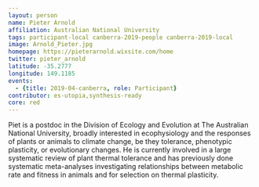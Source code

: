 ```yaml
---
layout: person
name: Pieter Arnold
affiliation: Australian National University
tags: participant-local canberra-2019-people canberra-2019-local
image: Arnold_Pieter.jpg
homepage: https://pieterarnold.wixsite.com/home
twitter: pieter_arnold
latitude: -35.2777
longitude: 149.1185
events:
  - {title: 2019-04-canberra, role: Participant}
contributor: es-utopia,synthesis-ready
core: red
---
```

Piet is a postdoc in the Division of Ecology and Evolution at The Australian National University, broadly interested in ecophysiology and the responses of plants or animals to climate change, be they tolerance, phenotypic plasticity, or evolutionary changes. He is currently involved in a large systematic review of plant thermal tolerance and has previously done systematic meta-analyses investigating relationships between metabolic rate and fitness in animals and for selection on thermal plasticity.